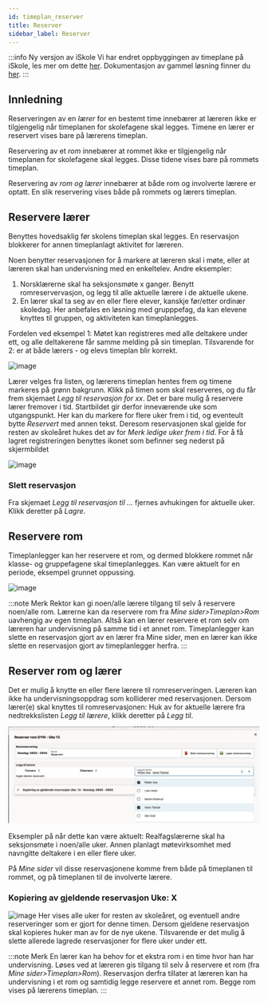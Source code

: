 ```yaml
---
id: timeplan_reserver
title: Reserver
sidebar_label: Reserver
---
```


:::info Ny versjon av iSkole
Vi har endret oppbyggingen av timeplane på iSkole, les mer om dette [her](https://dokumentasjon.iskole.net/blog/timeplan). Dokumentasjon av gammel løsning finner du [her](https://dokumentasjon.iskole.net/docs/timeplan_reserver_old). 
:::

## Innledning
Reserveringen av en _lærer_ for en bestemt time innebærer at læreren ikke er tilgjengelig når timeplanen for skolefagene skal legges. Timene en lærer er reservert vises bare på lærerens timeplan.

Reservering av et _rom_ innebærer at rommet ikke er tilgjengelig når timeplanen for skolefagene skal legges. Disse tidene vises bare på rommets timeplan.

Reservering av _rom og lærer_ innebærer at både rom og involverte lærere er optatt. En slik reservering vises både på rommets og lærers timeplan.

## Reservere lærer
Benyttes hovedsaklig før skolens timeplan skal legges. En reservasjon blokkerer for annen timeplanlagt aktivitet for læreren.

Noen benytter reservasjonen for å markere at læreren skal i møte, eller at læreren skal han undervisning med en enkeltelev. Andre eksempler: 

1. Norsklærerne skal ha seksjonsmøte x ganger. Benytt romreservervasjon, og legg til alle aktuelle lærere i de aktuelle ukene.
2. En lærer skal ta seg av en eller flere elever, kanskje før/etter ordinær skoledag. Her anbefales en løsning med grupppefag, da kan elevene knyttes til gruppen, og aktiviteten kan 
timeplanlegges.

Fordelen ved eksempel 1: Møtet kan registreres med alle deltakere under ett, og alle deltakerene får samme melding på sin timeplan. Tilsvarende for 2: er at både lærers - og elevs timeplan blir korrekt.

![image](https://github.com/BarmanHanssen/iskole/assets/80097133/15b4ce70-18a3-4894-a216-f34325c00f80)

Lærer velges fra listen, og lærerens timeplan hentes frem og timene markeres på grønn bakgrunn. Klikk på timen som skal reserveres, og du får frem skjemaet _Legg til reservasjon for xx_. Det er bare mulig å reservere lærer fremover i tid. Startbildet gir derfor inneværende uke som utgangspunkt. Her kan du markere for flere uker frem i tid, og eventeult bytte _Reservert_ med annen tekst. Deresom reservasjonen skal gjelde for resten av skoleåret hukes det av for _Merk ledige uker frem i tid_. For å få lagret registreringen benyttes ikonet som befinner seg nederst på skjermbildet

![image](https://github.com/BarmanHanssen/iskole/assets/80097133/137accc1-c869-4b71-bad7-1698bf2525f5)

### Slett reservasjon
Fra skjemaet _Legg til reservasjon til ..._ fjernes avhukingen for aktuelle uker. Klikk deretter på _Lagre_.

## Reservere rom 
Timeplanlegger kan her reservere et rom, og dermed blokkere rommet når klasse- og gruppefagene skal timeplanlegges.
Kan være aktuelt for en periode, eksempel grunnet oppussing.

![image](https://github.com/BarmanHanssen/iskole/assets/80097133/e7587bc6-a3c7-4c8d-b35b-1b62b2b43339)

:::note Merk
Rektor kan gi noen/alle lærere tilgang til selv å reservere noen/alle rom. Lærerne kan da reservere rom fra _Mine sider>Timeplan>Rom_ uavhengig av egen timeplan. Altså kan en lærer reservere et rom selv om læreren har undervisning på samme tid i et annet rom. Timeplanlegger kan slette en reservasjon gjort av en lærer fra Mine sider, men en lærer kan ikke slette en reservasjon gjort av timeplanlegger herfra.
:::

## Reserver rom og lærer
Det er mulig å knytte en eller flere lærere til romreserveringen. Læreren kan ikke ha undervisningsoppdrag som kolliderer med reservasjonen. Dersom lærer(e) skal knyttes til romreservasjonen: Huk av for aktuelle lærere fra nedtrekkslisten _Legg til lærere_, klikk deretter  på _Legg til_.

![image](/img/tp_reservering_rom_velg_laerer.png)

Eksempler på når dette kan være aktuelt: Realfagslærerne skal ha seksjonsmøte i noen/alle uker. Annen planlagt møtevirksomhet med navngitte deltakere i en eller flere uker.

På _Mine sider_ vil disse reservasjonene komme frem både på timeplanen til rommet, og på timeplanen til de involverte lærere. 

### Kopiering av gjeldende reservasjon Uke: X
![image](/img/tp_reservering_rom_velg_rom.png)
Her vises alle uker for resten av skoleåret, og eventuell andre reserveringer som er gjort for denne timen. Dersom gjeldene reservasjon skal kopieres huker man av for de nye ukene.
Tilsvarende er det mulig å slette allerede lagrede reservasjoner for flere uker under ett.

:::note Merk 
En lærer kan ha behov for et ekstra rom i en time hvor han har undervisning. Løses ved at læreren gis tilgang til selv å reservere et rom (fra _Mine sider>Timeplan>Rom_). Reservasjon derfra tillater at læreren kan ha undervisning i et rom og samtidig legge reservere et annet rom. Begge rom vises på lærerens timeplan.
:::



